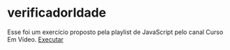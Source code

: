 # verificadorIdade
 Esse foi um exercício proposto pela playlist de JavaScript pelo canal Curso Em Vídeo.
<a href ="https://debor4h.github.io/verificadorIdade.html/">Executar</a>
